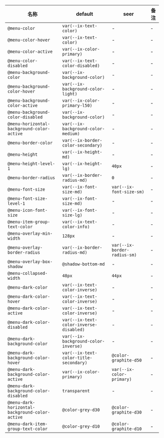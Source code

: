 | 名称 | default | seer | 备注 |
| --- | --- | --- | --- |
| `@menu-color` | `var(--ix-text-color)` | - | - |
| `@menu-color-hover` | `var(--ix-text-color)` | - | - |
| `@menu-color-active` | `var(--ix-color-primary)` | - | - |
| `@menu-color-disabled` | `var(--ix-text-color-disabled)` | - | - |
| `@menu-background-color` | `var(--ix-background-color)` | - | - |
| `@menu-background-color-hover` | `var(--ix-background-color-light)` | - | - |
| `@menu-background-color-active` | `var(--ix-color-primary-l50)` | - | - |
| `@menu-background-color-disabled` | `var(--ix-background-color)` | - | - |
| `@menu-horizontal-background-color-active` | `var(--ix-background-color-medium)` | - | - |
| `@menu-border-color` | `var(--ix-border-color-secondary)` | - | - |
| `@menu-height` | `var(--ix-height-md)` | - | - |
| `@menu-height-level-1` | `var(--ix-height-lg)` | `40px` | - |
| `@menu-border-radius` | `var(--ix-border-radius-md)` | `0` | - |
| `@menu-font-size` | `var(--ix-font-size-md)` | `var(--ix-font-size-sm)` | - |
| `@menu-font-size-level-1` | `var(--ix-font-size-md)` | - | - |
| `@menu-icon-font-size` | `var(--ix-font-size-lg)` | - | - |
| `@menu-item-group-text-color` | `var(--ix-text-color-info)` | - | - |
| `@menu-overlay-min-width` | `128px` | - | - |
| `@menu-overlay-border-radius` | `var(--ix-border-radius-md)` | `var(--ix-border-radius-sm)` | - |
| `@menu-overlay-box-shadow` | `@shadow-bottom-md` | - | - |
| `@menu-collapsed-width` | `48px` | `44px` | - |
| `@menu-dark-color` | `var(--ix-text-color-inverse)` | - | - |
| `@menu-dark-color-hover` | `var(--ix-text-color-inverse)` | - | - |
| `@menu-dark-color-active` | `var(--ix-text-color-inverse)` | - | - |
| `@menu-dark-color-disabled` | `var(--ix-text-color-inverse-disabled)` | - | - |
| `@menu-dark-background-color` | `var(--ix-background-color-inverse)` | - | - |
| `@menu-dark-background-color-hover` | `var(--ix-text-color-title-secondary)` | `@color-graphite-d50` | - |
| `@menu-dark-background-color-active` | `var(--ix-color-primary)` | `var(--ix-color-primary)` | - |
| `@menu-dark-background-color-disabled` | `transparent` | - | - |
| `@menu-dark-horizontal-background-color-active` | `@color-grey-d30` | `@color-graphite-d30` | - |
| `@menu-dark-item-group-text-color` | `@color-grey-d10` | `@color-graphite-d10` | - |
